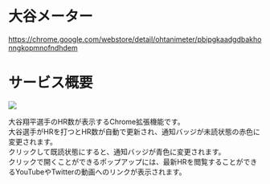 # 大谷メーター

https://chrome.google.com/webstore/detail/ohtanimeter/pbipgkaadgdbakhonngkopmnofndhdem

# サービス概要

<a href="https://sekigae.jp/">
  <img src="https://user-images.githubusercontent.com/72296262/115614380-9f34f780-a328-11eb-93eb-a8b020c04b2f.gif" />
</a>

大谷翔平選手のHR数が表示するChrome拡張機能です。  
大谷選手がHRを打つとHR数が自動で更新され、通知バッジが未読状態の赤色に変更されます。  
クリックして既読状態にすると、通知バッジが青色に変更されます。  
クリックで開くことができるポップアップには、最新HRを閲覧することができるYouTubeやTwitterの動画へのリンクが表示されます。
